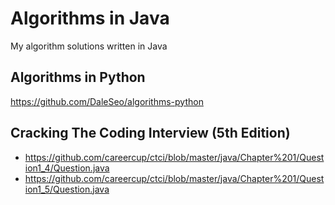 # Algorithms in Java
My algorithm solutions written in Java

## Algorithms in Python
https://github.com/DaleSeo/algorithms-python

## Cracking The Coding Interview (5th Edition)
- https://github.com/careercup/ctci/blob/master/java/Chapter%201/Question1_4/Question.java
- https://github.com/careercup/ctci/blob/master/java/Chapter%201/Question1_5/Question.java
